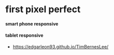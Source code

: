 # first pixel perfect 

#### smart phone responsive

#### tablet responsive

* https://edgarleon93.github.io/TimBernesLee/
